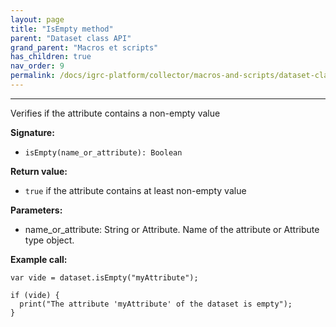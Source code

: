 ```yaml
---
layout: page
title: "IsEmpty method"
parent: "Dataset class API"
grand_parent: "Macros et scripts"
has_children: true
nav_order: 9
permalink: /docs/igrc-platform/collector/macros-and-scripts/dataset-class-api/isempty-method/
---
```

---

Verifies if the attribute contains a non-empty value   

**Signature:**   

- `isEmpty(name_or_attribute): Boolean`

**Return value:**   

- `true` if the attribute contains at least non-empty value

**Parameters:**    

- name\_or\_attribute: String or Attribute. Name of the attribute or Attribute type object.

**Example call:**   

```
var vide = dataset.isEmpty("myAttribute");

if (vide) {
  print("The attribute 'myAttribute' of the dataset is empty");
}
```
